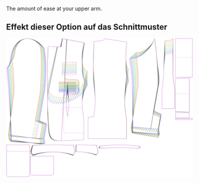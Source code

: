 
The amount of ease at your upper arm.


## Effekt dieser Option auf das Schnittmuster
![This image shows the effect of this option by superimposing several variants that have a different value for this option](jaeger_bicepsease_sample.svg "Effect of this option on the pattern")
